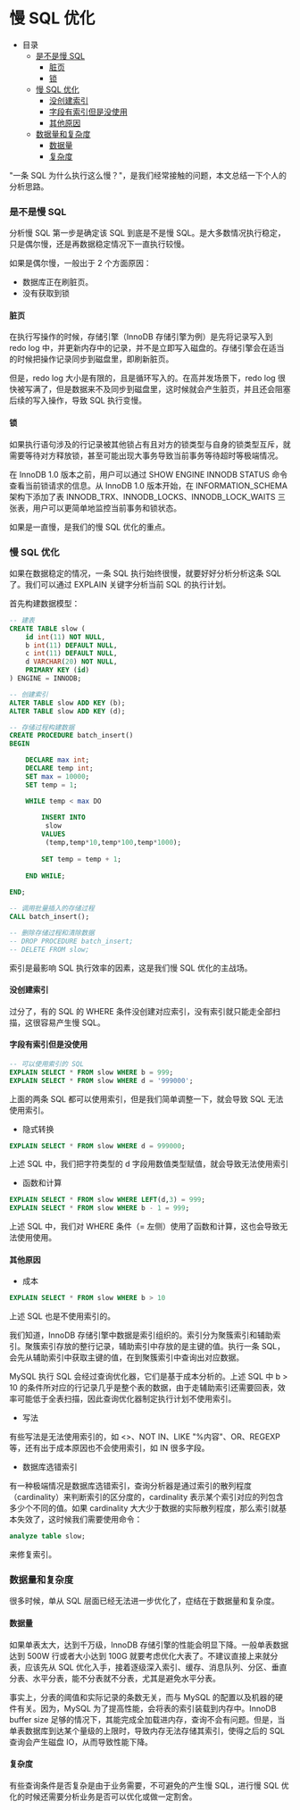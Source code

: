 # 慢 SQL 优化

- 目录
    - [是不是慢 SQL](#是不是慢-SQL)
        - [脏页](#脏页)
        - [锁](#锁)
    - [慢 SQL 优化](#慢-SQL-优化)
        - [没创建索引](#没创建索引)
        - [字段有索引但是没使用](#字段有索引但是没使用)
        - [其他原因](#其他原因)
    - [数据量和复杂度](#数据量和复杂度)
        - [数据量](#数据量)
        - [复杂度](#复杂度)

"一条 SQL 为什么执行这么慢？"，是我们经常接触的问题，本文总结一下个人的分析思路。

### 是不是慢 SQL

分析慢 SQL 第一步是确定该 SQL 到底是不是慢 SQL。是大多数情况执行稳定，只是偶尔慢，还是再数据稳定情况下一直执行较慢。

如果是偶尔慢，一般出于 2 个方面原因：

- 数据库正在刷脏页。
- 没有获取到锁

#### 脏页

在执行写操作的时候，存储引擎（InnoDB 存储引擎为例）是先将记录写入到 redo log 中，并更新内存中的记录，并不是立即写入磁盘的。存储引擎会在适当的时候把操作记录同步到磁盘里，即刷新脏页。

但是，redo log 大小是有限的，且是循环写入的。在高并发场景下，redo log 很快被写满了，但是数据来不及同步到磁盘里，这时候就会产生脏页，并且还会阻塞后续的写入操作，导致 SQL 执行变慢。

#### 锁

如果执行语句涉及的行记录被其他锁占有且对方的锁类型与自身的锁类型互斥，就需要等待对方释放锁，甚至可能出现大事务导致当前事务等待超时等极端情况。

在 InnoDB 1.0 版本之前，用户可以通过 SHOW ENGINE INNODB STATUS 命令查看当前锁请求的信息。从 InnoDB 1.0 版本开始，在 INFORMATION_SCHEMA 架构下添加了表 INNODB_TRX、INNODB_LOCKS、INNODB_LOCK_WAITS 三张表，用户可以更简单地监控当前事务和锁状态。

如果是一直慢，是我们的慢 SQL 优化的重点。

### 慢 SQL 优化

如果在数据稳定的情况，一条 SQL 执行始终很慢，就要好好分析分析这条 SQL 了。我们可以通过 EXPLAIN 关键字分析当前 SQL 的执行计划。

首先构建数据模型：

```sql
-- 建表
CREATE TABLE slow (
    id int(11) NOT NULL,
    b int(11) DEFAULT NULL,
    c int(11) DEFAULT NULL,
    d VARCHAR(20) NOT NULL,
    PRIMARY KEY (id)
) ENGINE = INNODB;

-- 创建索引
ALTER TABLE slow ADD KEY (b);
ALTER TABLE slow ADD KEY (d);

-- 存储过程构建数据
CREATE PROCEDURE batch_insert() 
BEGIN 

	DECLARE max int;
	DECLARE temp int;
	SET max = 10000;
	SET temp = 1;

	WHILE temp < max DO
	
		INSERT INTO
		 slow
		VALUES
		 (temp,temp*10,temp*100,temp*1000);
		 
		SET temp = temp + 1;
		
	END WHILE;
	
END;

-- 调用批量插入的存储过程
CALL batch_insert();

-- 删除存储过程和清除数据
-- DROP PROCEDURE batch_insert;
-- DELETE FROM slow;
```

索引是最影响 SQL 执行效率的因素，这是我们慢 SQL 优化的主战场。

#### 没创建索引

过分了，有的 SQL 的 WHERE 条件没创建对应索引，没有索引就只能走全部扫描，这很容易产生慢 SQL。

#### 字段有索引但是没使用

```sql
-- 可以使用索引的 SQL
EXPLAIN SELECT * FROM slow WHERE b = 999;
EXPLAIN SELECT * FROM slow WHERE d = '999000';
```

上面的两条 SQL 都可以使用索引，但是我们简单调整一下，就会导致 SQL 无法使用索引。

- 隐式转换

```sql
EXPLAIN SELECT * FROM slow WHERE d = 999000;
```

上述 SQL 中，我们把字符类型的 d 字段用数值类型赋值，就会导致无法使用索引

- 函数和计算

```sql
EXPLAIN SELECT * FROM slow WHERE LEFT(d,3) = 999;
EXPLAIN SELECT * FROM slow WHERE b - 1 = 999;
```

上述 SQL 中，我们对 WHERE 条件（= 左侧）使用了函数和计算，这也会导致无法使用使用。

#### 其他原因
- 成本

```sql
EXPLAIN SELECT * FROM slow WHERE b > 10 
```

上述 SQL 也是不使用索引的。

我们知道，InnoDB 存储引擎中数据是索引组织的。索引分为聚簇索引和辅助索引。聚簇索引存放的整行记录，辅助索引中存放的是主键的值。执行一条 SQL，会先从辅助索引中获取主键的值，在到聚簇索引中查询出对应数据。

MySQL 执行 SQL 会经过查询优化器，它们是基于成本分析的。上述 SQL 中 b > 10 的条件所对应的行记录几乎是整个表的数据，由于走辅助索引还需要回表，效率可能低于全表扫描，因此查询优化器制定执行计划不使用索引。

- 写法

有些写法是无法使用索引的，如 <>、NOT IN、LIKE "%内容"、OR、REGEXP等，还有出于成本原因也不会使用索引，如 IN 很多字段。

- 数据库选错索引

有一种极端情况是数据库选错索引，查询分析器是通过索引的散列程度（cardinality）来判断索引的区分度的，cardinality 表示某个索引对应的列包含多少个不同的值。如果 cardinality 大大少于数据的实际散列程度，那么索引就基本失效了，这时候我们需要使用命令：

```sql
analyze table slow;
```

来修复索引。

### 数据量和复杂度

很多时候，单从 SQL 层面已经无法进一步优化了，症结在于数据量和复杂度。

#### 数据量

如果单表太大，达到千万级，InnoDB 存储引擎的性能会明显下降。一般单表数据达到 500W 行或者大小达到 100G 就要考虑优化大表了。不建议直接上来就分表，应该先从 SQL 优化入手，接着逐级深入索引、缓存、消息队列、分区、垂直分表、水平分表，能不分表就不分表，尤其是避免水平分表。

事实上，分表的阈值和实际记录的条数无关，而与 MySQL 的配置以及机器的硬件有关。因为，MySQL 为了提高性能，会将表的索引装载到内存中。InnoDB buffer size 足够的情况下，其能完成全加载进内存，查询不会有问题。但是，当单表数据库到达某个量级的上限时，导致内存无法存储其索引，使得之后的 SQL 查询会产生磁盘 IO，从而导致性能下降。

#### 复杂度

有些查询条件是否复杂是由于业务需要，不可避免的产生慢 SQL，进行慢 SQL 优化的时候还需要分析业务是否可以优化或做一定割舍。